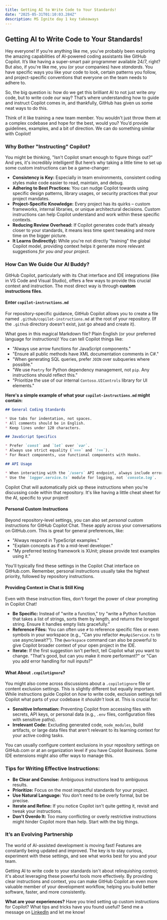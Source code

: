 ```yaml
---
title: Getting AI to Write Code to Your Standards!
date: "2025-05-31T01:10:03.284Z"
description: MS Ignite day 1 key takeaways
---
```


## Getting AI to Write Code to Your Standards!

Hey everyone! If you’re anything like me, you’ve probably been exploring the amazing capabilities of AI-powered coding assistants like GitHub Copilot. It’s like having a super-smart pair programmer available 24/7, right? But also, if you're like me, you (or your companies) have *standards*. You have specific ways you like your code to look, certain patterns you follow, and project-specific conventions that everyone on the team needs to adhere to.

So, the big question is: how do we get this brilliant AI to not just write *any* code, but to write code *our* way? That’s where understanding how to guide and instruct Copilot comes in, and thankfully, GitHub has given us some neat ways to do this.

Think of it like training a new team member. You wouldn't just throw them at a complex codebase and hope for the best, would you? You’d provide guidelines, examples, and a bit of direction. We can do something similar with Copilot!

### Why Bother "Instructing" Copilot?

You might be thinking, "Isn't Copilot smart enough to figure things out?" And yes, it's incredibly intelligent! But here’s why taking a little time to set up some custom instructions can be a game-changer:

* **Consistency is Key:** Especially in team environments, consistent coding styles make code easier to read, maintain, and debug.
* **Adhering to Best Practices:** You can nudge Copilot towards using specific design patterns, library usages, or security practices that your project mandates.
* **Project-Specific Knowledge:** Every project has its quirks – custom frameworks, internal libraries, or unique architectural decisions. Custom instructions can help Copilot understand and work within these specific contexts.
* **Reducing Review Overhead:** If Copilot generates code that’s already closer to your standards, it means less time spent tweaking and more time on the bigger picture.
* **It Learns (Indirectly):** While you're not directly "training" the global Copilot model, providing context helps it generate more relevant suggestions *for you and your project*.

### How Can We Guide Our AI Buddy?

GitHub Copilot, particularly with its Chat interface and IDE integrations (like in VS Code and Visual Studio), offers a few ways to provide this crucial context and instruction. The most direct way is through **custom instructions files**.

#### Enter `copilot-instructions.md`

For repository-specific guidance, GitHub Copilot allows you to create a file named `.github/copilot-instructions.md` at the root of your repository. (If the `.github` directory doesn't exist, just go ahead and create it).

What goes in this magical Markdown file? Plain English (or your preferred language for instructions)! You can tell Copilot things like:

* "Always use arrow functions for JavaScript components."
* "Ensure all public methods have XML documentation comments in C#."
* "When generating SQL queries, prefer `JOIN` over subqueries where possible."
* "We use `Poetry` for Python dependency management, not `pip`. Any instructions should reflect this."
* "Prioritize the use of our internal `Contoso.UIControls` library for UI elements."

**Here's a simple example of what your `copilot-instructions.md` might contain:**

```markdown
## General Coding Standards

* Use tabs for indentation, not spaces.
* All comments should be in English.
* Keep lines under 120 characters.

## JavaScript Specifics

* Prefer `const` and `let` over `var`.
* Always use strict equality (`===` and `!==`).
* For React components, use functional components with Hooks.

## API Usage

* When interacting with the `/users` API endpoint, always include error handling for 401 and 404 responses.
* Use the `logger.service.ts` module for logging, not `console.log`.
```

Copilot Chat will automatically pick up these instructions when you're discussing code within that repository. It's like having a little cheat sheet for the AI, specific to your project!

#### Personal Custom Instructions

Beyond repository-level settings, you can also set *personal* custom instructions for GitHub Copilot Chat. These apply across your conversations on GitHub.com. This is great for general preferences, like:

* "Always respond in TypeScript examples."
* "Explain concepts as if to a mid-level developer."
* "My preferred testing framework is XUnit; please provide test examples using it."

You'll typically find these settings in the Copilot Chat interface on GitHub.com. Remember, personal instructions usually take the highest priority, followed by repository instructions.

#### Providing Context in Chat is Still King

Even with these instruction files, don't forget the power of clear prompting in Copilot Chat!

* **Be Specific:** Instead of "write a function," try "write a Python function that takes a list of strings, sorts them by length, and returns the longest string. Ensure it handles empty lists gracefully."
* **Reference Files:** You can often use `#` to reference specific files or even symbols in your workspace (e.g., "Can you refactor `#myApiService.ts` to use async/await?"). The `@workspace` command can also be powerful to give Copilot broader context of your open project in the IDE.
* **Iterate:** If the first suggestion isn't perfect, tell Copilot what you want to change. "That's good, but can you make it more performant?" or "Can you add error handling for null inputs?"

#### What About `.copilotignore`?

You might also come across discussions about a `.copilotignore` file or content exclusion settings. This is slightly different but equally important. While instructions guide Copilot on *how* to write code, exclusion settings tell Copilot what parts of your codebase it *shouldn't* look at. This is crucial for:

* **Sensitive Information:** Preventing Copilot from accessing files with secrets, API keys, or personal data (e.g., `.env` files, configuration files with sensitive paths).
* **Irrelevant Code:** Excluding generated code, `node_modules`, build artifacts, or large data files that aren't relevant to its learning context for your active coding tasks.

You can usually configure content exclusions in your repository settings on GitHub.com or at an organization level if you have Copilot Business. Some IDE extensions might also offer ways to manage this.

### Tips for Writing Effective Instructions:

* **Be Clear and Concise:** Ambiguous instructions lead to ambiguous results.
* **Prioritize:** Focus on the most impactful standards for your project.
* **Use Natural Language:** You don't need to be overly formal, but be precise.
* **Iterate and Refine:** If you notice Copilot isn't quite getting it, revisit and tweak your instructions.
* **Don't Overdo It:** Too many conflicting or overly restrictive instructions might hinder Copilot more than help. Start with the big things.

### It’s an Evolving Partnership

The world of AI-assisted development is moving fast! Features are constantly being updated and improved. The key is to stay curious, experiment with these settings, and see what works best for you and your team.

Getting AI to write code to your standards isn't about relinquishing control; it's about leveraging these powerful tools more effectively. By providing clear instructions and context, you can make GitHub Copilot an even more valuable member of your development workflow, helping you build better software, faster, and more consistently.

**What are your experiences?** Have you tried setting up custom instructions for Copilot? What tips and tricks have you found useful? Send me a message on [LinkedIn](https://www.linkedin.com/in/alec13355) and let me know!